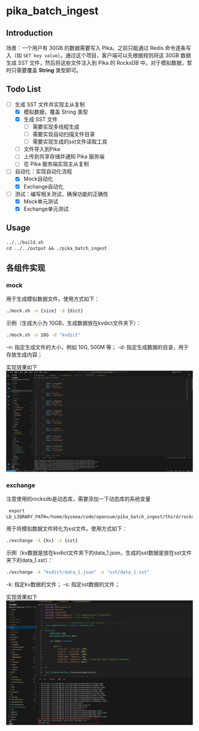 # pika_batch_ingest

## Introduction
场景：一个用户有 30GB 的数据需要写入 Pika。之前只能通过 Redis 命令逐条写入（如 `SET key value`）。通过这个项目，客户端可以先根据规则将这 30GB 数据生成 SST 文件，然后将这些文件注入到 Pika 的 RocksDB 中。对于模拟数据，暂时只需要覆盖 **String** 类型即可。

## Todo List
- [ ] 生成 SST 文件并实现主从复制
  - [x] 模拟数据，覆盖 String 类型
  - [x] 生成 SST 文件
    - [ ] 需要实现多线程生成
    - [ ] 需要实现自动扫描文件目录
    - [ ] 需要实现生成的sst文件读取工具
  - [ ] 文件导入到Pika
  - [ ] 上传到共享存储并通知 Pika 服务端
  - [ ] 在 Pika 服务端实现主从复制
- [ ] 自动化：实现自动化流程
  - [x] Mock自动化
  - [x] Exchange自动化
- [ ] 测试：编写相关测试，确保功能的正确性
  - [x] Mock单元测试
  - [x] Exchange单元测试

## Usage

```shell
../../build.sh
cd ../../output && ./pika_batch_ingest
```

## 各组件实现

### mock
用于生成模拟数据文件。使用方式如下：

```bash
./mock.sh -n {size} -d {dict}
```
示例（生成大小为 10GB，生成数据放在kvdict文件夹下）：
```bash
./mock.sh -n 10G -d "kvdict"
```
-n: 指定生成文件的大小，例如 10G, 500M 等；
-d: 指定生成数据的目录，用于存放生成内容；

实现效果如下
![alt text](images/mock.png)

### exchange

注意使用的rocksdb是动态库，需要添加一下动态库的系统变量

```shell
 export LD_LIBRARY_PATH=/home/byseea/code/opensum/pika_batch_ingest/third/rocksdb:$LD_LIBRARY_PATH
 ```

用于将模拟数据文件转化为sst文件。使用方式如下：

```bash
./exchange -k {kv} -s {sst}
```
示例（kv数据是放在kvdict文件夹下的data_1.json，生成的sst数据是放在sst文件夹下的data_1.sst）：
```bash
./exchange -k "kvdict/data_1.json" -s "sst/data_1.sst"
```
-k: 指定kv数据的文件；
-s: 指定sst数据的文件；

实现效果如下
![alt text](images/sst.png)